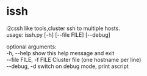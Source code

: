 # issh
i2cssh like tools,cluster ssh to multiple hosts.    
usage: issh.py [-h] [--file FILE] [--debug]    

optional arguments:    
  -h, --help            show this help message and exit   
  --file FILE, -f FILE  Cluster file (one hostname per line)    
  --debug, -d           switch on debug mode, print ascript      
